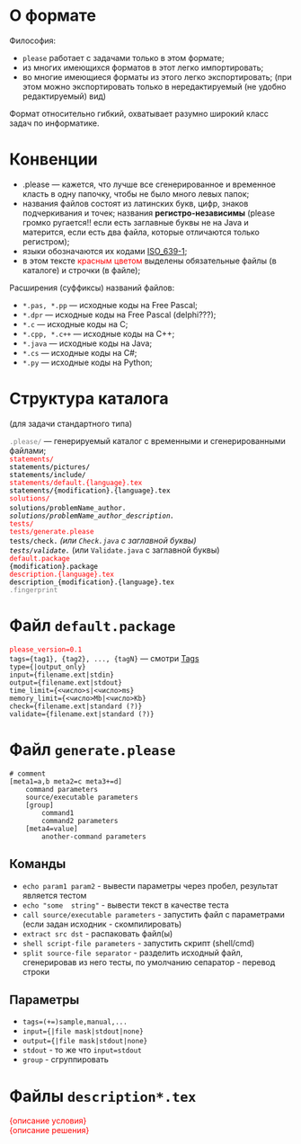 # О формате #

Философия:
  * `please` работает с задачами только в этом формате;
  * из многих имеющихся форматов в этот легко импортировать;
  * во многие имеющиеся форматы из этого легко экспортировать; (при этом можно экспортировать только в нередактируемый (не удобно редактируемый) вид)

Формат относительно гибкий, охватывает разумно широкий класс задач по информатике.

# Конвенции #

  * .please — кажется, что лучше все сгенерированное и временное класть в одну папочку, чтобы не было много левых папок;
  * названия файлов состоят из латинских букв, цифр, знаков подчеркивания и точек; названия **регистро-независимы** (please громко ругается!! если есть заглавные буквы не на Java и матерится, если есть два файла, которые отличаются только регистром);
  * языки обозначаются их кодами [ISO\_639-1](http://en.wikipedia.org/wiki/List_of_ISO_639-1_codes);
  * в этом тексте <font color='red'>красным цветом</font> выделены обязательные файлы (в каталоге) и строчки (в файле);

Расширения (суффиксы) названий файлов:
  * `*.pas, *.pp` — исходные коды на Free Pascal;
  * `*.dpr` — исходные коды на Free Pascal (delphi???);
  * `*.c` — исходные коды на C;
  * `*.cpp, *.c++` — исходные коды на C++;
  * `*.java` — исходные коды на Java;
  * `*.cs` — исходные коды на C#;
  * `*.py` — исходные коды на Python;

# Структура каталога #
(для задачи стандартного типа)

<font color='gray'><code>.please/</code></font> — генерируемый каталог с временными и сгенерированными файлами;<br />
<font color='red'><code>statements/</code></font><br />
<font color='black'><code>statements/pictures/</code></font><br />
<font color='black'><code>statements/include/</code></font><br />
<font color='red'><code>statements/default.{language}.tex</code></font><br />
<font color='black'><code>statements/{modification}.{language}.tex</code></font><br />
<font color='red'><code>solutions/</code></font><br />
<font color='black'><code>solutions/problemName_author.*</code></font><br />
<font color='black'><code>solutions/problemName_author_description.*</code></font><br />
<font color='red'><code>tests/</code></font><br />
<font color='red'><code>tests/generate.please</code></font><br />
<font color='black'><code>tests/check.*</code></font> (или `Check.java` с заглавной буквы)<br />
<font color='black'><code>tests/validate.*</code></font> (или `Validate.java` с заглавной буквы)<br />
<font color='red'><code>default.package</code></font><br />
<font color='black'><code>{modification}.package</code></font><br />
<font color='red'><code>description.{language}.tex</code></font><br />
<font color='black'><code>description_{modification}.{language}.tex</code></font><br />
<font color='gray'><code>.fingerprint</code></font><br />

# Файл `default.package` #

<font color='red'><code>please_version=0.1</code></font><br />
`tags={tag1}, {tag2}, ..., {tagN}` — смотри [Tags](Tags.md)<br />
`type={|output_only}`<br />
`input={filename.ext|stdin}`<br />
`output={filename.ext|stdout}`<br />
`time_limit={<число>s|<число>ms}`<br />
`memory_limit={<число>Mb|<число>Kb}`<br />
`check={filename.ext|standard (?)}`<br />
`validate={filename.ext|standard (?)}`<br />

# Файл `generate.please` #

```
# comment
[meta1=a,b meta2=c meta3+=d]
    command parameters
    source/executable parameters
    [group]
        command1
        command2 parameters
    [meta4=value]
        another-command parameters
```

## Команды ##
  * `echo param1 param2` - вывести параметры через пробел, результат является тестом
  * `echo "some  string"` - вывести текст в качестве теста
  * `call source/executable parameters` - запустить файл с параметрами (если задан исходник - скомпилировать)
  * `extract src dst` - распаковать файл(ы)
  * `shell script-file parameters` - запустить скрипт (shell/cmd)
  * `split source-file separator` - разделить исходный файл, сгенерировав из него тесты, по умолчанию сепаратор - перевод строки

## Параметры ##
  * `tags=(+=)sample,manual,...`
  * `input={|file mask|stdout|none}`
  * `output={|file mask|stdout|none}`
  * `stdout` - то же что `input=stdout`
  * `group` - сгруппировать

# Файлы `description*.tex` #

<font color='red'>
{описание условия}<br />
{описание решения}<br>
</font>